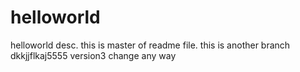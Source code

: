 # helloworld
helloworld desc.
this is master of readme file.
this is another branch
dkkjjflkaj5555 version3
change any way
